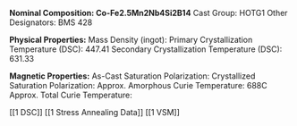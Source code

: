 **Nominal Composition: Co-Fe2.5Mn2Nb4Si2B14**
Cast Group: HOTG1
Other Designators: BMS 428
 
**Physical Properties:**
Mass Density (ingot): 
Primary Crystallization Temperature (DSC): 447.41
Secondary Crystallization Temperature (DSC): 631.33

**Magnetic Properties:**
As-Cast Saturation Polarization: 
Crystallized Saturation Polarization: 
Approx. Amorphous Curie Temperature: 688C
Approx. Total Curie Temperature: 

[[1 DSC]]
[[1 Stress Annealing Data]]
[[1 VSM]]
